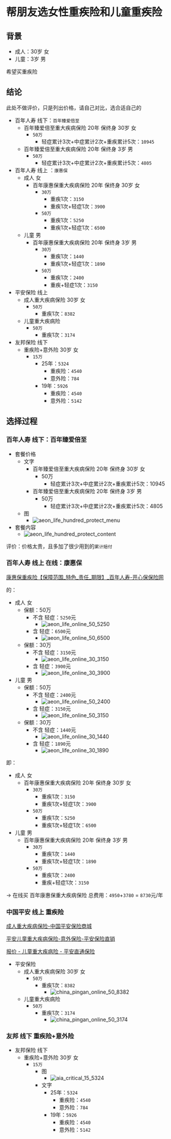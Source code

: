 # 帮朋友选女性重疾险和儿童重疾险

## 背景

* 成人：30岁 女
* 儿童：3岁 男

希望买重疾险

## 结论

此处不做评价，只是列出价格，请自己对比，选合适自己的

* 百年人寿 线下：`百年臻爱倍至`
  * 百年臻爱倍至重大疾病保险 20年 保终身 30岁 女
    * `50万`
      * 轻症累计3次+中症累计2次+重疾累计5次：`10945`
  * 百年臻爱倍至重大疾病保险 20年 保终身 3岁 男
    * `50万`
      * 轻症累计3次+中症累计2次+重疾累计5次：`4805`
* 百年人寿 线上 ：`康惠保`
  * 成人 女
    * 百年康惠保重大疾病保险 20年 保终身 30岁 女
      * `30万`
        * 重疾1次：`3150`
        * 重疾1次+轻症1次：`3900`
      * `50万`
        * 重疾1次：`5250`
        * 重疾1次+轻症1次：`6500`
  * 儿童 男
    * 百年康惠保重大疾病保险 20年 保终身 3岁 男
      * `30万`
        * 重疾1次：`1440`
        * 重疾1次+轻症1次：`1890`
      * `50万`
        * 重疾1次：`2400`
        * 重疾+轻症1次：`3150`
* 平安保险 线上
  * 成人重大疾病保险 30岁 女
    * `50万`
      * 重疾1次：`8382`
  * 儿童重大疾病险
    * `50万`
      * 重疾1次：`3174`
* 友邦保险 线下
  * 重疾险+意外险 30岁 女
    * `15万`
      * 25年：`5324`
        * 重疾险：`4540`
        * 意外险：`784`
      * 19年：`5926`
        * 重疾险：`4540`
        * 意外险：`5142`


## 选择过程

### 百年人寿 线下：百年臻爱倍至

* 套餐价格
  * 文字
    * 百年臻爱倍至重大疾病保险 20年 保终身 30岁 女
      * 50万
        * 轻症累计3次+中症累计2次+重疾累计5次：10945
    * 百年臻爱倍至重大疾病保险 20年 保终身 3岁 男
      * 50万
        * 轻症累计3次+中症累计2次+重疾累计5次：4805
  * 图
    * ![aeon_life_hundred_protect_menu](../../../assets/img/aeon_life_hundred_protect_menu.png)
* 套餐内容
  * ![aeon_life_hundred_protect_content](../../../assets/img/aeon_life_hundred_protect_content.jpg)

评价：价格太贵，且多加了很少用到的`累计赔付`

### 百年人寿 线上 在线：康惠保

[康惠保重疾险【保障范围_特色_责任_期限】_百年人寿-开心保保险网](http://www.kaixinbao.com/jiankang-baoxian/309551.shtml)

的：

* 成人 女
  * 保额：50万
    * 不含 轻症：`5250`元
      * ![aeon_life_online_50_5250](../../../assets/img/aeon_life_online_50_5250.png)
    * 含 轻症：`6500`元
      * ![aeon_life_online_50_6500](../../../assets/img/aeon_life_online_50_6500.png)
  * 保额：30万
    * 不含 轻症：`3150`元
      * ![aeon_life_online_30_3150](../../../assets/img/aeon_life_online_30_3150.png)
    * 含 轻症：`3900`元
      * ![aeon_life_online_30_3900](../../../assets/img/aeon_life_online_30_3900.png)
* 儿童 男
  * 保额：50万
    * 不含 轻症：`2400`元
      * ![aeon_life_online_50_2400](../../../assets/img/aeon_life_online_50_2400.png)
    * 含 轻症：`3150`元
      * ![aeon_life_online_50_3150](../../../assets/img/aeon_life_online_50_3150.png)
  * 保额：30万
    * 不含 轻症：`1440`元
      * ![aeon_life_online_30_1440](../../../assets/img/aeon_life_online_30_1440.png)
    * 含 轻症：`1890`元
      * ![aeon_life_online_30_1890](../../../assets/img/aeon_life_online_30_1890.png)

即：

* 成人 女
  * 百年康惠保重大疾病保险 20年 保终身 30岁 女
    * `30万`
      * 重疾1次：`3150`
      * 重疾1次+轻症1次：`3900`
    * `50万`
      * 重疾1次：`5250`
      * 重疾1次+轻症1次：`6500`
* 儿童 男
  * 百年康惠保重大疾病保险 20年 保终身 3岁 男
    * `30万`
      * 重疾1次：`1440`
      * 重疾1次+轻症1次：`1890`
    * `50万`
      * 重疾1次：`2400`
      * 重疾+轻症1次：`3150`

-> 在线买 百年康惠保重大疾病保险 总费用：`4950`+`3780` = `8730`元/年

### 中国平安 线上 重疾险

[成人重大疾病保险-中国平安保险商城](http://baoxian.pingan.com/product/chengrenzhongdajibingbaoxian.shtml)

[平安儿童重大疾病保险-意外保险-平安保险直销](http://baoxian.pingan.com/product/ertongzhongdajibingbaoxian.shtml)

[报价 - 儿童重大疾病险 - 平安直通保险](https://baoxian.pingan.com/pa18shopnst/era/web/product/ChildrenMajorDisease/index.shtml?WT.mc_id=baoxian.pingan.com)

* 平安保险
  * 成人重大疾病保险 30岁 女
    * `50万`
      * 重疾1次：`8382`
        * ![china_pingan_online_50_8382](../../../assets/img/china_pingan_online_50_8382.png)
  * 儿童重大疾病险
    * `50万`
      * 重疾1次：`3174`
        * ![china_pingan_online_50_3174](../../../assets/img/china_pingan_online_50_3174.png)

### 友邦 线下 重疾险+意外险

* 友邦保险 线下
  * 重疾险+意外险 30岁 女
    * `15万`
      * 图
        * ![aia_critical_15_5324](../../../assets/img/aia_critical_15_5324.jpg)
      * 文字
        * 25年：`5324`
          * 重疾险：`4540`
          * 意外险：`784`
        * 19年：`5926`
          * 重疾险：`4540`
          * 意外险：`5142`
